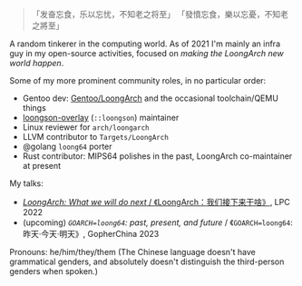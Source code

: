 > 「发奋忘食，乐以忘忧，不知老之将至」
> 「發憤忘食，樂以忘憂，不知老之將至」

A random tinkerer in the computing world. As of 2021 I'm mainly an infra guy
in my open-source activities, focused on *making the LoongArch new world happen*.

Some of my more prominent community roles, in no particular order:

* Gentoo dev: [Gentoo/LoongArch](https://wiki.gentoo.org/wiki/Project:LoongArch) and the occasional toolchain/QEMU things
* [loongson-overlay](https://github.com/xen0n/loongson-overlay) (`::loongson`) maintainer
* Linux reviewer for `arch/loongarch`
* LLVM contributor to `Targets/LoongArch`
* @golang `loong64` porter
* Rust contributor: MIPS64 polishes in the past, LoongArch co-maintainer at present

My talks:

* [*LoongArch: What we will do next* / 《LoongArch：我们接下来干啥》](https://lpc.events/event/16/contributions/1178/), LPC 2022
* (upcoming) *`GOARCH=loong64`: past, present, and future* / 《`GOARCH=loong64`: 昨天‧今天‧明天》, GopherChina 2023

Pronouns: he/him/they/them (The Chinese language doesn't have grammatical genders, and absolutely doesn't distinguish the third-person genders when spoken.)
